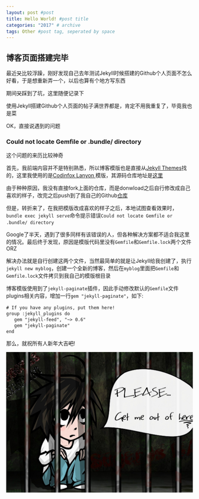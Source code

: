 ```yaml
---
layout: post #post
title: Hello World! #post title
categories: "2017" # archive
tags: Other #post tag, seperated by space
---
```


## 博客页面搭建完毕

最近<del>又</del>比较浮躁，刚好发现自己去年测试Jekyll时候搭建的Github个人页面不怎么好看，于是想重新弄一个，以后也算有个地方写东西

期间<del>又</del>踩到了坑，这里随便记录下

使用Jekyll搭建Github个人页面的帖子满世界都是，肯定不用我重复了，毕竟我也是菜

OK，直接说遇到的问题

### Could not locate Gemfile or .bundle/ directory

这个问题的来历比较神奇

首先，我前端内容并不是特别熟悉，所以博客模版也是直接从[Jekyll Themes](http://jekyllthemes.org/)找的，这里我使用的是[Codinfox Lanyon
](http://jekyllthemes.org/themes/codinfox-lanyon/)模版，其源码仓库地址是[这里](https://github.com/codinfox/codinfox-lanyon)

由于种种原因，我没有直接fork上面的仓库，而是donwload之后自行修改成自己喜欢的样子，改完之后push到了我自己的Github[仓库](https://github.com/kenshinsyrup/kenshinsyrup.github.io)

但是，转折来了，在我把模版改成喜欢的样子之后，本地试图查看效果时，``bundle exec jekyll serve``命令提示错误``Could not locate Gemfile or .bundle/ directory``

Google了半天，遇到了很多同样有该错误的人，但各种解决方案都不适合我这里的情况。最后终于发现，原因是模版代码里没有``Gemfile``和``Gemfile.lock``两个文件ORZ

解决办法就是自行创建这两个文件，当然最简单的就是让Jekyll给我创建了，执行``jekyll new myblog``，创建一个全新的博客，然后在``myblog``里面把``Gemfile``和``Gemfile.lock``文件拷贝到我自己的模版根目录

博客模版使用到了``jekyll-paginate``插件，因此手动修改默认的``Gemfile``文件plugins相关内容，增加一行``gem "jekyll-paginate"``，如下:
```
# If you have any plugins, put them here!
group :jekyll_plugins do
   gem "jekyll-feed", "~> 0.6"
   gem "jekyll-paginate"
end
```

那么，就祝所有人新年大吉<del>吧</del>!

![test static files](/public/img/kenshinsyrup.jpg)